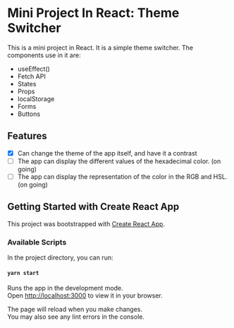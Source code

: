 # Mini Project In React: Theme Switcher

This is a mini project in React. It is a simple theme switcher.
The components use in it are:

- useEffect()
- Fetch API
- States
- Props
- localStorage
- Forms
- Buttons

## Features

- [x] Can change the theme of the app itself, and have it a contrast
- [ ] The app can display the different values of the hexadecimal color. (on going)
- [ ] The app can display the representation of the color in the RGB and HSL. (on going)

## Getting Started with Create React App

This project was bootstrapped with [Create React App](https://github.com/facebook/create-react-app).

### Available Scripts

In the project directory, you can run:

#### `yarn start`

Runs the app in the development mode.\
Open [http://localhost:3000](http://localhost:3000) to view it in your browser.

The page will reload when you make changes.\
You may also see any lint errors in the console.
